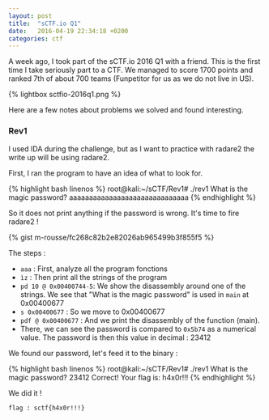 ```yaml
---
layout: post
title:  "sCTF.io Q1"
date:   2016-04-19 22:34:18 +0200
categories: ctf
---
```


A week ago, I took part of the sCTF.io 2016 Q1 with a friend. This is the first time I take seriously part to a CTF. We managed to score 1700 points and ranked 7th of about 700 teams (Funpetitor for us as we do not live in US).

{% lightbox sctfio-2016q1.png %}

Here are a few notes about problems we solved and found interesting.

### Rev1

I used IDA during the challenge, but as I want to practice with radare2 the write up will be using radare2.

First, I ran the program to have an idea of what to look for.

{% highlight bash linenos %}
root@kali:~/sCTF/Rev1# ./rev1
What is the magic password?
aaaaaaaaaaaaaaaaaaaaaaaaaaaaaa
{% endhighlight %}

So it does not print anything if the password is wrong. It's time to fire radare2 !

{% gist m-rousse/fc268c82b2e82026ab965499b3f855f5 %}

The steps :

  - `aaa` : First, analyze all the program fonctions
  - `ìz` : Then print all the strings of the program
  - `pd 10 @ 0x00400744-5`: We show the disassembly around one of the strings. We see that "What is the magic password" is used in `main` at 0x00400677
  - `s 0x00400677` : So we move to 0x00400677
  - `pdf @ 0x00400677` : And we print the disassembly of the function (main).
  - There, we can see the password is compared to `0x5b74` as a numerical value. The password is then this value in decimal : 23412

We found our password, let's feed it to the binary :

{% highlight bash linenos %}
root@kali:~/sCTF/Rev1# ./rev1
What is the magic password?
23412
Correct! Your flag is: h4x0r!!!
{% endhighlight %}

We did it !

`flag : sctf{h4x0r!!!}`
